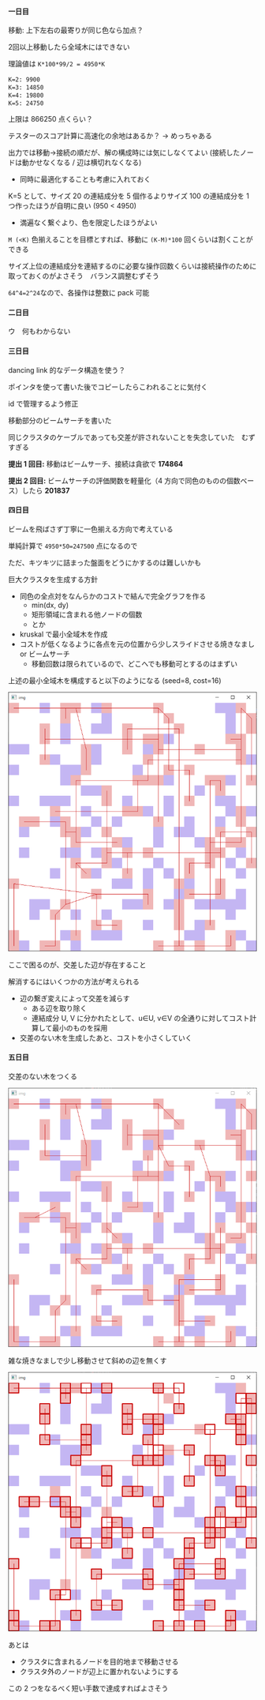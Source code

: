 #### 一日目

移動: 上下左右の最寄りが同じ色なら加点？

2回以上移動したら全域木にはできない

理論値は `K*100*99/2 = 4950*K` 

```
K=2: 9900
K=3: 14850
K=4: 19800
K=5: 24750
```

上限は 866250 点くらい？

テスターのスコア計算に高速化の余地はあるか？ → めっちゃある

出力では移動->接続の順だが、解の構成時には気にしなくてよい (接続したノードは動かせなくなる / 辺は横切れなくなる)
* 同時に最適化することも考慮に入れておく

K=5 として、サイズ 20 の連結成分を 5 個作るよりサイズ 100 の連結成分を 1 つ作ったほうが自明に良い (950 < 4950)
* 満遍なく繋ぐより、色を限定したほうがよい

`M (<K)`  色揃えることを目標とすれば、移動に `(K-M)*100` 回くらいは割くことができる

サイズ上位の連結成分を連結するのに必要な操作回数くらいは接続操作のために取っておくのがよさそう　バランス調整むずそう

`64^4=2^24`なので、各操作は整数に pack 可能

#### 二日目

ウ　何もわからない

#### 三日目

dancing link 的なデータ構造を使う？

ポインタを使って書いた後でコピーしたらこわれることに気付く

id で管理するよう修正

移動部分のビームサーチを書いた

同じクラスタのケーブルであっても交差が許されないことを失念していた　むずすぎる

<b>提出 1 回目:</b> 移動はビームサーチ、接続は貪欲で <b>174864</b>

<b>提出 2 回目:</b> ビームサーチの評価関数を軽量化（4 方向で同色のものの個数ベース）したら <b>201837</b>

#### 四日目

ビームを飛ばさず丁寧に一色揃える方向で考えている

単純計算で `4950*50=247500` 点になるので

ただ、キツキツに詰まった盤面をどうにかするのは難しいかも

巨大クラスタを生成する方針
* 同色の全点対をなんらかのコストで結んで完全グラフを作る
  * min(dx, dy)
  * 矩形領域に含まれる他ノードの個数
  * とか
* kruskal で最小全域木を作成
* コストが低くなるように各点を元の位置から少しスライドさせる焼きなまし or ビームサーチ
  * 移動回数は限られているので、どこへでも移動可とするのはまずい

上述の最小全域木を構成すると以下のようになる (seed=8, cost=16)

<img src="img/poor_mst.PNG">

ここで困るのが、交差した辺が存在すること

解消するにはいくつかの方法が考えられる

* 辺の繋ぎ変えによって交差を減らす
  * ある辺を取り除く
  * 連結成分 U, V に分かれたとして、u∈U, v∈V の全通りに対してコスト計算して最小のものを採用
* 交差のない木を生成したあと、コストを小さくしていく

#### 五日目

交差のない木をつくる

<img src="img/no_crossing.PNG">

雑な焼きなましで少し移動させて斜めの辺を無くす

<img src="img/aligned.PNG">

あとは

* クラスタに含まれるノードを目的地まで移動させる
* クラスタ外のノードが辺上に置かれないようにする

この 2 つをなるべく短い手数で達成すればよさそう